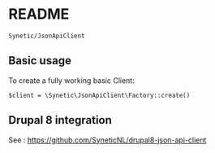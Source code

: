 # README #

`Synetic/JsonApiClient`

## Basic usage ##

To create a fully working basic Client: 

`$client = \Synetic\JsonApiClient\Factory::create()`



## Drupal 8 integration ##

See : https://github.com/SyneticNL/drupal8-json-api-client
